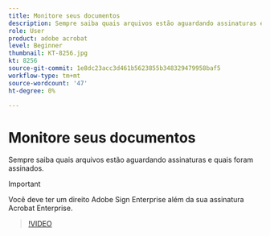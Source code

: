 ```yaml
---
title: Monitore seus documentos
description: Sempre saiba quais arquivos estão aguardando assinaturas e quais foram assinados
role: User
product: adobe acrobat
level: Beginner
thumbnail: KT-8256.jpg
kt: 8256
source-git-commit: 1e8dc23acc3d461b5623855b348329479958baf5
workflow-type: tm+mt
source-wordcount: '47'
ht-degree: 0%

---
```


# Monitore seus documentos

Sempre saiba quais arquivos estão aguardando assinaturas e quais foram assinados.

>[!IMPORTANT]
>
>Você deve ter um direito Adobe Sign Enterprise além da sua assinatura Acrobat Enterprise.

>[!VIDEO](https://video.tv.adobe.com/v/338492?hidetitle=true)
